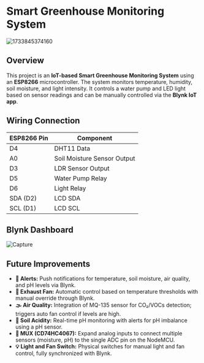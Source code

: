 # Smart Greenhouse Monitoring System
![1733845374160](https://github.com/user-attachments/assets/b89abed2-1702-483c-8f2f-66445e0545a0)

## Overview
This project is an **IoT-based Smart Greenhouse Monitoring System** using an **ESP8266** microcontroller. The system monitors temperature, humidity, soil moisture, and light intensity. It controls a water pump and LED light based on sensor readings and can be manually controlled via the **Blynk IoT app**.

## Wiring Connection
| ESP8266 Pin | Component |
|------------|------------|
| D4         | DHT11 Data |
| A0         | Soil Moisture Sensor Output |
| D3         | LDR Sensor Output |
| D5         | Water Pump Relay |
| D6         | Light Relay |
| SDA (D2)   | LCD SDA |
| SCL (D1)   | LCD SCL |

## Blynk Dashboard
![Capture](https://github.com/user-attachments/assets/555f60c0-55ea-44f4-9291-b3055cf904ea)

## Future Improvements
- **🔔 Alerts:** Push notifications for temperature, soil moisture, air quality, and pH levels via Blynk.  
- **💨 Exhaust Fan:** Automatic control based on temperature thresholds with manual override through Blynk.  
- **🌫️ Air Quality:** Integration of MQ-135 sensor for CO₂/VOCs detection; triggers auto fan control if levels are high.  
- **🌱 Soil Acidity:** Real-time pH monitoring with alerts for pH imbalance using a pH sensor.  
- **🔗 MUX (CD74HC4067):** Expand analog inputs to connect multiple sensors (moisture, pH) to the single ADC pin on the NodeMCU.  
- **💡 Light and Fan Switch:** Physical switches for manual light and fan control, fully synchronized with Blynk.  

